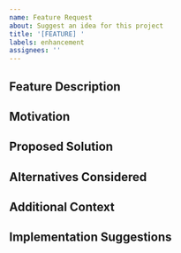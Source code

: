 ```yaml
---
name: Feature Request
about: Suggest an idea for this project
title: '[FEATURE] '
labels: enhancement
assignees: ''
---
```


## Feature Description

<!-- A clear and concise description of the feature you'd like -->

## Motivation

<!-- Why is this feature needed? What problem does it solve? -->

## Proposed Solution

<!-- How would you like this feature to work? -->

## Alternatives Considered

<!-- Have you considered any alternative solutions or features? -->

## Additional Context

<!-- Add any other context, examples, or screenshots about the feature request here -->

## Implementation Suggestions

<!-- Optional: If you have ideas about how to implement this, share them here -->
